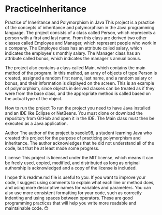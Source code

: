# PracticeInheritance
Practice of Inheritance and Polymorphism in Java
This project is a practice of the concepts of inheritance and polymorphism in the Java programming language. The project consists of a class called Person, which represents a person with a first and last name. From this class are derived two other classes called Employee and Manager, which represent people who work in a company. The Employee class has an attribute called salary, which indicates the employee's monthly salary. The Manager class has an attribute called bonus, which indicates the manager's annual bonus.

The project also contains a class called Main, which contains the main method of the program. In this method, an array of objects of type Person is created, assigned a random first name, last name, and a random salary or bonus, and their information is displayed on the screen. This is an example of polymorphism, since objects in derived classes can be treated as if they were from the base class, and the appropriate method is called based on the actual type of the object.

How to run the project
To run the project you need to have Java installed and an IDE like Eclipse or NetBeans. You must clone or download the repository from GitHub and open it in the IDE. The Main class must then be executed as a Java application.

Author
The author of the project is xaxole98, a student learning Java who created this project for the purpose of practicing polymorphism and inheritance. The author acknowledges that he did not understand all of the code, but that he at least made some progress.

License
This project is licensed under the MIT license, which means it can be freely used, copied, modified, and distributed as long as original authorship is acknowledged and a copy of the license is included.

I hope this readme.md file is useful to you. If you want to improve your code, I suggest using comments to explain what each line or method does, and using more descriptive names for variables and parameters. You can also use more consistent formatting for your code, such as correctly indenting and using spaces between operators. These are good programming practices that will help you write more readable and maintainable code. 😊
